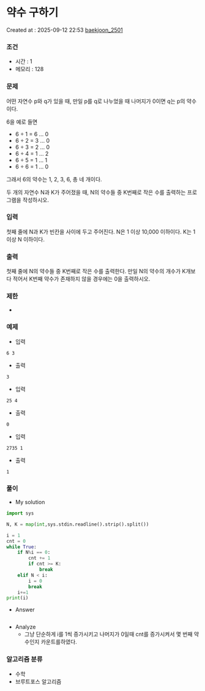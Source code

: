 # 약수 구하기
Created at : 2025-09-12 22:53
[baekjoon_2501](https://www.acmicpc.net/problem/2501)
### 조건
- 시간 : 1
- 메모리 : 128
### 문제
어떤 자연수 p와 q가 있을 때, 만일 p를 q로 나누었을 때 나머지가 0이면 q는 p의 약수이다. 

6을 예로 들면

- 6 ÷ 1 = 6 … 0
- 6 ÷ 2 = 3 … 0
- 6 ÷ 3 = 2 … 0
- 6 ÷ 4 = 1 … 2
- 6 ÷ 5 = 1 … 1
- 6 ÷ 6 = 1 … 0

그래서 6의 약수는 1, 2, 3, 6, 총 네 개이다.

두 개의 자연수 N과 K가 주어졌을 때, N의 약수들 중 K번째로 작은 수를 출력하는 프로그램을 작성하시오.
### 입력
첫째 줄에 N과 K가 빈칸을 사이에 두고 주어진다. N은 1 이상 10,000 이하이다. K는 1 이상 N 이하이다.
### 출력
첫째 줄에 N의 약수들 중 K번째로 작은 수를 출력한다. 만일 N의 약수의 개수가 K개보다 적어서 K번째 약수가 존재하지 않을 경우에는 0을 출력하시오.
### 제한
- 
### 예제
- 입력
```
6 3
```
- 출력
```
3
``` 
- 입력
```
25 4
```
- 출력
```
0
``` 
- 입력
```
2735 1
```
- 출력
```
1
``` 

### 풀이
- My solution
```python
import sys

N, K = map(int,sys.stdin.readline().strip().split())

i = 1
cnt = 0
while True:
    if N%i == 0:
        cnt += 1
        if cnt >= K:
            break
    elif N < i:
        i = 0
        break
    i+=1
print(i)
```

- Answer
```python

```

- Analyze
	- 그냥 단순하게 i를 1씩 증가시키고 나머지가 0일때 cnt를 증가시켜서 몇 번째 약수인지 카운트를하였다.
	
### 알고리즘 분류
- 수학
- 브루트포스 알고리즘